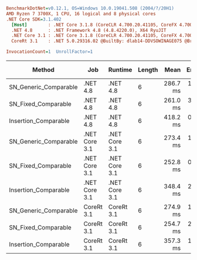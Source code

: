 ``` ini

BenchmarkDotNet=v0.12.1, OS=Windows 10.0.19041.508 (2004/?/20H1)
AMD Ryzen 7 3700X, 1 CPU, 16 logical and 8 physical cores
.NET Core SDK=3.1.402
  [Host]        : .NET Core 3.1.8 (CoreCLR 4.700.20.41105, CoreFX 4.700.20.41903), X64 RyuJIT
  .NET 4.8      : .NET Framework 4.8 (4.8.4220.0), X64 RyuJIT
  .NET Core 3.1 : .NET Core 3.1.8 (CoreCLR 4.700.20.41105, CoreFX 4.700.20.41903), X64 RyuJIT
  CoreRt 3.1    : .NET 5.0.29316.02 @BuiltBy: dlab14-DDVSOWINAGE075 @Branch: master @Commit: 40be8b7e2598b2ccb827fd90cd30c0e2d4496941, X64 AOT

InvocationCount=1  UnrollFactor=1  

```
|                Method |           Job |       Runtime | Length |     Mean |   Error |  StdDev | Gen 0 | Gen 1 | Gen 2 | Allocated |
|---------------------- |-------------- |-------------- |------- |---------:|--------:|--------:|------:|------:|------:|----------:|
| SN_Generic_Comparable |      .NET 4.8 |      .NET 4.8 |      6 | 286.7 ms | 1.79 ms | 1.67 ms |     - |     - |     - |         - |
|   SN_Fixed_Comparable |      .NET 4.8 |      .NET 4.8 |      6 | 261.0 ms | 3.11 ms | 2.91 ms |     - |     - |     - |         - |
|  Insertion_Comparable |      .NET 4.8 |      .NET 4.8 |      6 | 418.2 ms | 0.76 ms | 0.71 ms |     - |     - |     - |         - |
| SN_Generic_Comparable | .NET Core 3.1 | .NET Core 3.1 |      6 | 273.4 ms | 1.22 ms | 1.08 ms |     - |     - |     - |         - |
|   SN_Fixed_Comparable | .NET Core 3.1 | .NET Core 3.1 |      6 | 252.8 ms | 0.88 ms | 0.78 ms |     - |     - |     - |         - |
|  Insertion_Comparable | .NET Core 3.1 | .NET Core 3.1 |      6 | 348.4 ms | 2.18 ms | 1.70 ms |     - |     - |     - |    1384 B |
| SN_Generic_Comparable |    CoreRt 3.1 |    CoreRt 3.1 |      6 | 274.9 ms | 1.09 ms | 1.02 ms |     - |     - |     - |         - |
|   SN_Fixed_Comparable |    CoreRt 3.1 |    CoreRt 3.1 |      6 | 254.7 ms | 2.38 ms | 2.23 ms |     - |     - |     - |         - |
|  Insertion_Comparable |    CoreRt 3.1 |    CoreRt 3.1 |      6 | 357.3 ms | 1.39 ms | 1.30 ms |     - |     - |     - |         - |
